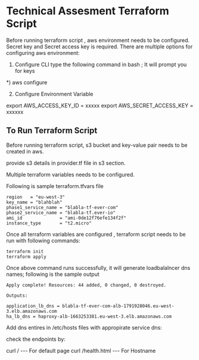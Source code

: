 # Technical Assesment  Terraform Script

Before running terraform script , aws environment needs to be configured. Secret key and Secret access key is required. There are multiple options for configuring aws environment:

1) Configure CLI
type the following command in bash ; It will prompt you for keys

*) aws configure 

2) Configure Environment Variable

export AWS_ACCESS_KEY_ID = xxxxx
export AWS_SECRET_ACCESS_KEY =  xxxxxx


## To Run  Terraform Script

Before running terraform script, s3 bucket and key-value pair needs to be created in aws.

provide s3 details in provider.tf file in s3 section.

Multiple terraform variables needs to be configured.

Following is sample terraform.tfvars file

```
region   = "eu-west-3"
key_name = "blahblah" 
phase1_service_name = "blabla-tf-ever-com"
phase2_service_name = "blabla-tf.ever-io"
ami_id              = "ami-0de12f76efe134f2f"
instance_type       = "t2.micro"
```

Once all terraform variables are configured , terraform script needs to be run with following commands:

```
terraform init
terraform apply
```

Once above command runs successfully, it will generate loadbalalncer dns names; following is the sample output 


```
Apply complete! Resources: 44 added, 0 changed, 0 destroyed.

Outputs:

application_lb_dns = blabla-tf-ever-com-alb-1791928046.eu-west-3.elb.amazonaws.com
ha_lb_dns = haproxy-alb-1663253381.eu-west-3.elb.amazonaws.com
````

Add dns entires in /etc/hosts files  with appropirate service dns:

check the endpoints by:

curl <dns-name>/              --- For default page
curl <dns-name>/health.html   --- For Hostname